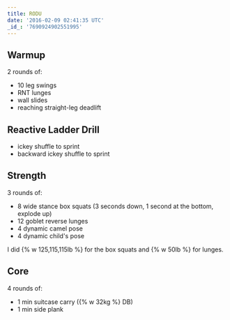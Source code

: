 ```yaml
---
title: RODU
date: '2016-02-09 02:41:35 UTC'
_id_: '7690924902551995'
---
```


## Warmup

2 rounds of:

- 10 leg swings
- RNT lunges
- wall slides
- reaching straight-leg deadlift

## Reactive Ladder Drill

- ickey shuffle to sprint
- backward ickey shuffle to sprint

## Strength

3 rounds of:

- 8 wide stance box squats (3 seconds down, 1 second at the bottom, explode
up)
- 12 goblet reverse lunges
- 4 dynamic camel pose
- 4 dynamic child's pose

I did {% w 125,115,115lb %} for the box squats and {% w 50lb %} for lunges.

## Core

4 rounds of:

- 1 min suitcase carry ({% w 32kg %} DB)
- 1 min side plank
